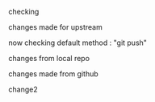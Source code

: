 checking

changes made for upstream

now checking default method : "git push"

changes from local repo

changes made from github

change2
